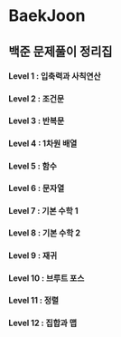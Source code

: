 # BaekJoon
## 백준 문제풀이 정리집
#### Level 1 : 입축력과 사칙연산
#### Level 2 : 조건문
#### Level 3 : 반복문
#### Level 4 : 1차원 배열
#### Level 5 : 함수
#### Level 6 : 문자열
#### Level 7 : 기본 수학 1
#### Level 8 : 기본 수학 2
#### Level 9 : 재귀
#### Level 10 : 브루트 포스
#### Level 11 : 정렬
#### Level 12 : 집합과 맵
